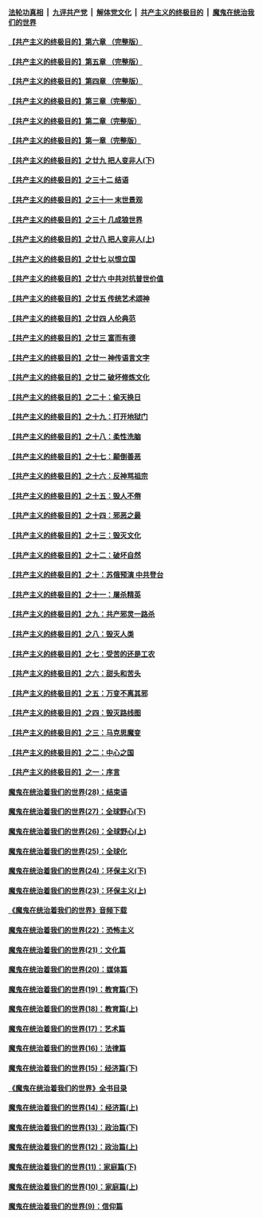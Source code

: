####  [法轮功真相](../../../../basic/blob/master/README.md?t=05101901) &nbsp;|&nbsp; [九评共产党](../../../../9ping.md/blob/master/README.md?t=05101901) &nbsp;|&nbsp; [解体党文化](../../../../jtdwh.md/blob/master/README.md?t=05101901)  &nbsp;|&nbsp; [共产主义的终极目的](../../../../gczydzjmd.md/blob/master/README.md?t=05101901) &nbsp;|&nbsp; [魔鬼在统治我们的世界](../../../../mgztzwmdsj.md/blob/master/README.md?t=05101901) 

#### [【共产主义的终极目的】第六章 （完整版）](../pages/nsc422/n11428913.md?t=05101901) 

#### [【共产主义的终极目的】第五章 （完整版）](../pages/nsc422/n11428912.md?t=05101901) 

#### [【共产主义的终极目的】第四章 （完整版）](../pages/nsc422/n11428907.md?t=05101901) 

#### [【共产主义的终极目的】第三章（完整版）](../pages/nsc422/n11428848.md?t=05101901) 

#### [【共产主义的终极目的】第二章（完整版）](../pages/nsc422/n11428831.md?t=05101901) 

#### [【共产主义的终极目的】第一章（完整版）](../pages/nsc422/n11417651.md?t=05101901) 

#### [【共产主义的终极目的】之廿九 把人变非人(下)](../pages/nsc422/n11344140.md?t=05101901) 

#### [【共产主义的终极目的】之三十二 结语](../pages/nsc422/n11360535.md?t=05101901) 

#### [【共产主义的终极目的】之三十一 末世景观](../pages/nsc422/n11351129.md?t=05101901) 

#### [【共产主义的终极目的】之三十 几成狼世界](../pages/nsc422/n11348280.md?t=05101901) 

#### [【共产主义的终极目的】之廿八 把人变非人(上)](../pages/nsc422/n11340492.md?t=05101901) 

#### [【共产主义的终极目的】之廿七 以恨立国](../pages/nsc422/n11336944.md?t=05101901) 

#### [【共产主义的终极目的】之廿六 中共对抗普世价值](../pages/nsc422/n11324785.md?t=05101901) 

#### [【共产主义的终极目的】之廿五 传统艺术颂神](../pages/nsc422/n11296396.md?t=05101901) 

#### [【共产主义的终极目的】之廿四 人伦典范](../pages/nsc422/n11296397.md?t=05101901) 

#### [【共产主义的终极目的】之廿三 富而有德](../pages/nsc422/n11283598.md?t=05101901) 

#### [【共产主义的终极目的】之廿一 神传语言文字](../pages/nsc422/n11263265.md?t=05101901) 

#### [【共产主义的终极目的】之廿二 破坏修炼文化](../pages/nsc422/n11245728.md?t=05101901) 

#### [【共产主义的终极目的】之二十：偷天换日](../pages/nsc422/n11238846.md?t=05101901) 

#### [【共产主义的终极目的】之十九：打开地狱门](../pages/nsc422/n11206376.md?t=05101901) 

#### [【共产主义的终极目的】之十八：柔性洗脑](../pages/nsc422/n11199994.md?t=05101901) 

#### [【共产主义的终极目的】之十七：颠倒善恶](../pages/nsc422/n11179782.md?t=05101901) 

#### [【共产主义的终极目的】之十六：反神骂祖宗](../pages/nsc422/n11166798.md?t=05101901) 

#### [【共产主义的终极目的】之十五：毁人不倦](../pages/nsc422/n11166792.md?t=05101901) 

#### [【共产主义的终极目的】之十四：邪恶之最](../pages/nsc422/n11150249.md?t=05101901) 

#### [【共产主义的终极目的】之十三：毁灭文化](../pages/nsc422/n11135227.md?t=05101901) 

#### [【共产主义的终极目的】之十二：破坏自然](../pages/nsc422/n11135214.md?t=05101901) 

#### [【共产主义的终极目的】之十：苏俄预演 中共登台](../pages/nsc422/n11118424.md?t=05101901) 

#### [【共产主义的终极目的】之十一：屠杀精英](../pages/nsc422/n11118442.md?t=05101901) 

#### [【共产主义的终极目的】之九：共产邪灵一路杀](../pages/nsc422/n11114139.md?t=05101901) 

#### [【共产主义的终极目的】之八：毁灭人类](../pages/nsc422/n11108503.md?t=05101901) 

#### [【共产主义的终极目的】之七：受苦的还是工农](../pages/nsc422/n11101809.md?t=05101901) 

#### [【共产主义的终极目的】之六：甜头和苦头](../pages/nsc422/n11096971.md?t=05101901) 

#### [【共产主义的终极目的】之五：万变不离其邪](../pages/nsc422/n11091285.md?t=05101901) 

#### [【共产主义的终极目的】之四：毁灭路线图](../pages/nsc422/n11086284.md?t=05101901) 

#### [【共产主义的终极目的】之三：马克思魔变](../pages/nsc422/n11061941.md?t=05101901) 

#### [【共产主义的终极目的】之二：中心之国](../pages/nsc422/n11047728.md?t=05101901) 

#### [【共产主义的终极目的】之一：序言](../pages/nsc422/n11086077.md?t=05101901) 

#### [魔鬼在统治着我们的世界(28)：结束语](../pages/nsc422/n10936246.md?t=05101901) 

#### [魔鬼在统治着我们的世界(27)：全球野心(下)](../pages/nsc422/n10928319.md?t=05101901) 

#### [魔鬼在统治着我们的世界(26)：全球野心(上)](../pages/nsc422/n10900318.md?t=05101901) 

#### [魔鬼在统治着我们的世界(25)：全球化](../pages/nsc422/n10788205.md?t=05101901) 

#### [魔鬼在统治着我们的世界(24)：环保主义(下)](../pages/nsc422/n10695307.md?t=05101901) 

#### [魔鬼在统治着我们的世界(23)：环保主义(上)](../pages/nsc422/n10688613.md?t=05101901) 

#### [《魔鬼在统治着我们的世界》音频下载](../pages/nsc422/n10635553.md?t=05101901) 

#### [魔鬼在统治着我们的世界(22)：恐怖主义](../pages/nsc422/n10614727.md?t=05101901) 

#### [魔鬼在统治着我们的世界(21)：文化篇](../pages/nsc422/n10597706.md?t=05101901) 

#### [魔鬼在统治着我们的世界(20)：媒体篇](../pages/nsc422/n10586579.md?t=05101901) 

#### [魔鬼在统治着我们的世界(19)：教育篇(下)](../pages/nsc422/n10564808.md?t=05101901) 

#### [魔鬼在统治着我们的世界(18)：教育篇(上)](../pages/nsc422/n10526970.md?t=05101901) 

#### [魔鬼在统治着我们的世界(17)：艺术篇](../pages/nsc422/n10499093.md?t=05101901) 

#### [魔鬼在统治着我们的世界(16)：法律篇](../pages/nsc422/n10485969.md?t=05101901) 

#### [魔鬼在统治着我们的世界(15)：经济篇(下)](../pages/nsc422/n10469975.md?t=05101901) 

#### [《魔鬼在统治着我们的世界》全书目录](../pages/nsc422/n10464261.md?t=05101901) 

#### [魔鬼在统治着我们的世界(14)：经济篇(上)](../pages/nsc422/n10457370.md?t=05101901) 

#### [魔鬼在统治着我们的世界(13)：政治篇(下)](../pages/nsc422/n10448270.md?t=05101901) 

#### [魔鬼在统治着我们的世界(12)：政治篇(上)](../pages/nsc422/n10444576.md?t=05101901) 

#### [魔鬼在统治着我们的世界(11)：家庭篇(下)](../pages/nsc422/n10440961.md?t=05101901) 

#### [魔鬼在统治着我们的世界(10)：家庭篇(上)](../pages/nsc422/n10435448.md?t=05101901) 

#### [魔鬼在统治着我们的世界(9)：信仰篇](../pages/nsc422/n10432159.md?t=05101901) 

